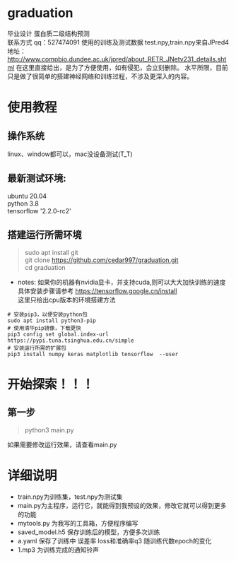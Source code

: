 # graduation
毕业设计 蛋白质二级结构预测  
联系方式 qq：527474091
使用的训练及测试数据 test.npy,train.npy来自JPred4
地址：http://www.compbio.dundee.ac.uk/jpred/about_RETR_JNetv231_details.shtml
在这里直接给出，是为了方便使用，如有侵犯，会立刻删除。
水平所限，目前只是做了很简单的搭建神经网络和训练过程，不涉及更深入的内容。
# 使用教程 
## 操作系统
linux、window都可以，mac没设备测试(T_T)  
## 最新测试环境:  
 ubuntu 20.04  
 python 3.8  
 tensorflow '2.2.0-rc2'
## 搭建运行所需环境
>sudo apt install git  
>git clone https://github.com/cedar997/graduation.git   
>cd graduation

- notes: 如果你的机器有nvidia显卡，并支持cuda,则可以大大加快训练的速度 
具体安装步骤请参考 https://tensorflow.google.cn/install  
这里只给出cpu版本的环境搭建方法

```shell
# 安装pip3，以便安装python包
sudo apt install python3-pip  
# 使用清华pip镜像，下载更快
pip3 config set global.index-url https://pypi.tuna.tsinghua.edu.cn/simple  
# 安装运行所需的扩展包
pip3 install numpy keras matplotlib tensorflow  --user
```
# 开始探索！！！
## 第一步
>python3 main.py  


如果需要修改运行效果，请查看main.py
# 详细说明
- train.npy为训练集，test.npy为测试集
- main.py为主程序，运行它，就能得到我预设的效果，修改它就可以得到更多的功能
- mytools.py 为我写的工具箱，方便程序编写
- saved_model.h5 保存训练后的模型，方便多次训练
- a.yaml 保存了训练中 误差率 loss和准确率q3 随训练代数epoch的变化
- 1.mp3  为训练完成的通知铃声
